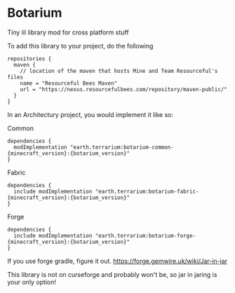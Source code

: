 # Botarium
Tiny lil library mod for cross platform stuff

To add this library to your project, do the following

```
repositories {
  maven {
    // location of the maven that hosts Mine and Team Resourceful's files
    name = "Resourceful Bees Maven"
    url = "https://nexus.resourcefulbees.com/repository/maven-public/"
  }
}
```

In an Architectury project, you would implement it like so:

Common
```
dependencies {
  modImplementation "earth.terrarium:botarium-common-{minecraft_version}:{botarium_version}"
}
```

Fabric
```
dependencies {
  include modImplementation "earth.terrarium:botarium-fabric-{minecraft_version}:{botarium_version}"
}
```

Forge
```
dependencies {
  include modImplementation "earth.terrarium:botarium-forge-{minecraft_version}:{botarium_version}"
}
```

If you use forge gradle, figure it out. https://forge.gemwire.uk/wiki/Jar-in-jar

This library is not on curseforge and probably won't be, so jar in jaring is your only option!
